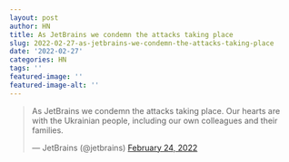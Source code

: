 ```yaml
---
layout: post
author: HN
title: As JetBrains we condemn the attacks taking place
slug: 2022-02-27-as-jetbrains-we-condemn-the-attacks-taking-place
date: '2022-02-27'
categories: HN
tags: ''
featured-image: ''
featured-image-alt: ''
---
```

> As JetBrains we condemn the attacks taking place. Our hearts are with the Ukrainian people, including our own colleagues and their families.
> 
> — JetBrains (@jetbrains) [February 24, 2022](https://twitter.com/jetbrains/status/1496786254494670851?ref_src=twsrc%5Etfw)
